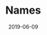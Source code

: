 ---
title: Names
date: '2019-06-09'
thumb_image: images/mar-4yo/4yo-mar-names.jpg
thumb_image_alt: Names
image: images/mar-4yo/4yo-mar-names.jpg
image_alt: Names
template: project
---	